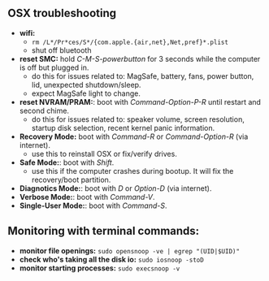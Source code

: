 ## OSX troubleshooting
- **wifi:**
  + `rm /L*/Pr*ces/S*/{com.apple.{air,net},Net,pref}*.plist`
  + shut off bluetooth
- **reset SMC:** hold _C-M-S-powerbutton_ for 3 seconds while the computer is off but plugged in.
  + do this for issues related to: MagSafe, battery, fans, power button, lid, unexpected shutdown/sleep.
  + expect MagSafe light to change.
- **reset NVRAM/PRAM:**: boot with _Command-Option-P-R_ until restart and second chime.
  + do this for issues related to: speaker volume, screen resolution, startup disk selection, recent kernel panic information.
- **Recovery Mode:** boot with _Command-R_ or _Command-Option-R_ (via internet).
  + use this to reinstall OSX or fix/verify drives.
- **Safe Mode:**: boot with _Shift_.
  + use this if the computer crashes during bootup.  It will fix the recovery/boot partition.
- **Diagnotics Mode:**: boot with _D_ or _Option-D_ (via internet).
- **Verbose Mode:**: boot with _Command-V_.
- **Single-User Mode:**: boot with _Command-S_.

## Monitoring with terminal commands:

- **monitor file openings:** `sudo opensnoop -ve | egrep "(UID|$UID)"`
- **check who's taking all the disk io:** `sudo iosnoop -stoD`
- **monitor starting processes:** `sudo execsnoop -v`
